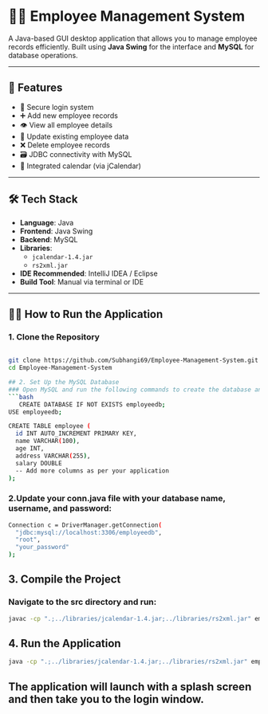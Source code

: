 # 🧑‍💼 Employee Management System

A Java-based GUI desktop application that allows you to manage employee records efficiently. Built using **Java Swing** for the interface and **MySQL** for database operations.

---

## 📌 Features

- 🔐 Secure login system  
- ➕ Add new employee records  
- 👁️ View all employee details  
- 📝 Update existing employee data  
- ❌ Delete employee records  
- 🗃️ JDBC connectivity with MySQL  
- 📅 Integrated calendar (via jCalendar)

---

## 🛠️ Tech Stack

- **Language**: Java  
- **Frontend**: Java Swing  
- **Backend**: MySQL  
- **Libraries**:
  - `jcalendar-1.4.jar`
  - `rs2xml.jar`
- **IDE Recommended**: IntelliJ IDEA / Eclipse  
- **Build Tool**: Manual via terminal or IDE

---

## 🧑‍💻 How to Run the Application

### 1. Clone the Repository
```bash

git clone https://github.com/Subhangi69/Employee-Management-System.git
cd Employee-Management-System

## 2. Set Up the MySQL Database
### Open MySQL and run the following commands to create the database and table:
```bash
   CREATE DATABASE IF NOT EXISTS employeedb;
USE employeedb;

CREATE TABLE employee (
  id INT AUTO_INCREMENT PRIMARY KEY,
  name VARCHAR(100),
  age INT,
  address VARCHAR(255),
  salary DOUBLE
  -- Add more columns as per your application
);
```
### 2.Update your conn.java file with your database name, username, and password:
```bash
Connection c = DriverManager.getConnection(
  "jdbc:mysql://localhost:3306/employeedb", 
  "root", 
  "your_password"
);
```
## 3. Compile the Project
### Navigate to the src directory and run:
```bash
javac -cp ".;../libraries/jcalendar-1.4.jar;../libraries/rs2xml.jar" employee/management/system/*.java
```
##  4. Run the Application
```bash
java -cp ".;../libraries/jcalendar-1.4.jar;../libraries/rs2xml.jar" employee.management.system.Splash
```

## The application will launch with a splash screen and then take you to the login window.

